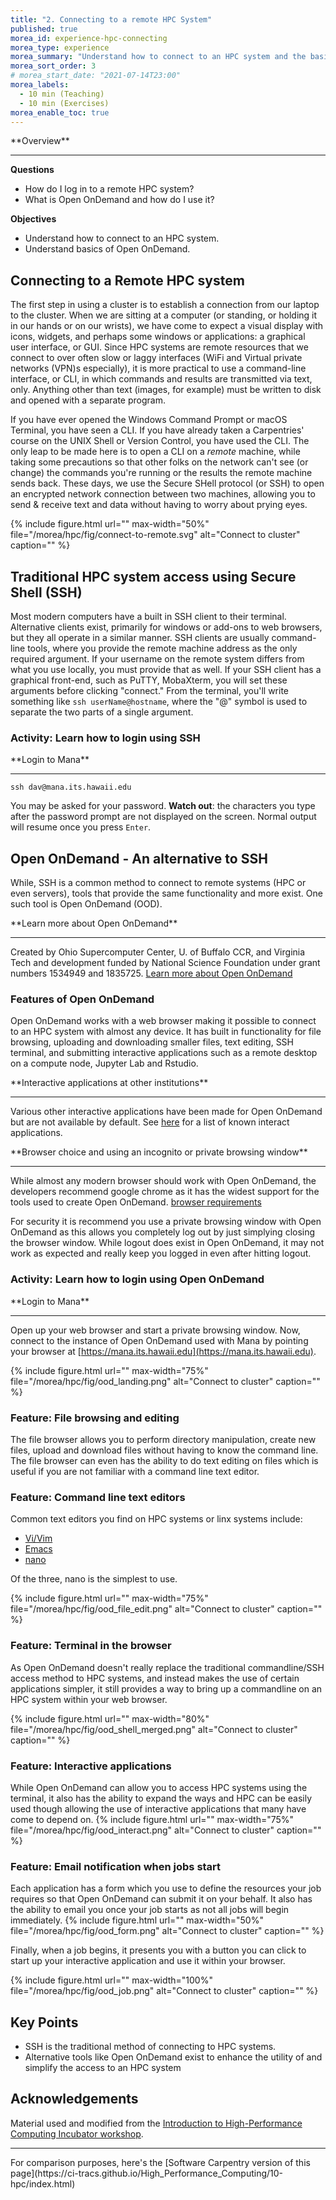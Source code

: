 ```yaml
---
title: "2. Connecting to a remote HPC System"
published: true
morea_id: experience-hpc-connecting
morea_type: experience
morea_summary: "Understand how to connect to an HPC system and the basics of Open OnDemand"
morea_sort_order: 3
# morea_start_date: "2021-07-14T23:00"
morea_labels:
  - 10 min (Teaching)
  - 10 min (Exercises)
morea_enable_toc: true
---
```


<div class="alert alert-success mt-3" role="alert" markdown="1">
<i class="fa-solid fa-globe fa-xl"></i> **Overview**
<hr/>

**Questions**
* How do I log in to a remote HPC system?
* What is Open OnDemand and how do I use it?

**Objectives**
* Understand how to connect to an HPC system.
* Understand basics of Open OnDemand.
</div>

## Connecting to a Remote HPC system

The first step in using a cluster is to establish a connection from our laptop
to the cluster. When we are sitting at a computer (or standing, or holding it
in our hands or on our wrists), we have come to expect a visual display with
icons, widgets, and perhaps some windows or applications: a graphical user
interface, or GUI. Since HPC systems are remote resources that we connect
to over often slow or laggy interfaces (WiFi and Virtual private networks (VPN)s especially), it is more
practical to use a command-line interface, or CLI, in which commands and
results are transmitted via text, only. Anything other than text (images, for
example) must be written to disk and opened with a separate program.

If you have ever opened the Windows Command Prompt or macOS Terminal, you have
seen a CLI. If you have already taken a Carpentries' course on the UNIX
Shell or Version Control, you have used the CLI.
The only leap to be made here is to open a CLI on a *remote*
machine, while taking some precautions so that other folks on the network can't
see (or change) the commands you're running or the results the remote machine
sends back. These days, we use the Secure SHell protocol (or SSH) to open an encrypted
network connection between two machines, allowing you to send & receive text
and data without having to worry about prying eyes.

{% include figure.html url="" max-width="50%"
file="/morea/hpc/fig/connect-to-remote.svg"
alt="Connect to cluster" caption="" %}


## Traditional HPC system access using Secure Shell (SSH)

Most modern computers have a built in SSH client to their terminal.
Alternative clients exist, primarily for windows or add-ons to web browsers,
but they all operate in a similar manner. SSH clients are usually command-line tools, where you
provide the remote machine address as the only required argument.
If your username on the remote system differs from what
you use locally, you must provide that as well. If your SSH client has a
graphical front-end, such as PuTTY, MobaXterm, you will set these arguments
before clicking "connect." From the terminal, you'll write something like `ssh
userName@hostname`, where the "@" symbol is used to separate the two parts of a
single argument.

### Activity: Learn how to login using SSH
<div class="alert alert-secondary" role="alert" markdown="1">
<i class="fa-solid fa-user-pen fa-xl"></i> **Login to Mana**
<hr/>

```shell
ssh dav@mana.its.hawaii.edu
```

You may be asked for your password. **Watch out**: the
characters you type after the password prompt are not displayed on the screen.
Normal output will resume once you press `Enter`.

</div>



## Open OnDemand - An alternative to SSH

While, SSH is a common method to connect to remote systems (HPC or even servers), tools that provide
the same functionality and more exist.  One such tool is Open OnDemand (OOD).

<div class="alert alert-info" role="alert" markdown="1">
<i class="fa-solid fa-circle-info fa-xl"></i> **Learn more about Open OnDemand**
<hr/>

Created by Ohio Supercomputer Center, U. of Buffalo CCR, and Virginia Tech
and development funded by National Science Foundation under
grant numbers 1534949 and 1835725. [Learn more about Open OnDemand](http://openondemand.org/)
</div>


### Features of Open OnDemand

Open OnDemand works with a web browser making it possible to connect to an HPC system
with almost any device.  It has built in functionality for file browsing, uploading and downloading
smaller files, text editing, SSH terminal, and submitting interactive applications such as a remote desktop
on a compute node, Jupyter Lab and Rstudio.

<div class="alert alert-info" role="alert" markdown="1">
<i class="fa-solid fa-circle-info fa-xl"></i> **Interactive applications at other institutions**
<hr/>

Various other interactive applications have been made for Open OnDemand but are not available by default.
See [here](https://osc.github.io/ood-documentation/master/install-ihpc-apps.html#) for a list of known interact applications.
</div>

<div class="alert alert-info" role="alert" markdown="1">
<i class="fa-solid fa-circle-info fa-xl"></i> **Browser choice and using an incognito or private browsing window**
<hr/>

While almost any modern browser should work with Open OnDemand, the developers recommend google chrome as it has the widest support
for the tools used to create Open OnDemand. [browser requirements](https://osc.github.io/ood-documentation/latest/requirements.html#browser-requirements)

For security it is recommend you use a private browsing window with Open OnDemand as this allows you completely
log out by just simplying closing the browser window.  While logout does exist in Open OnDemand, it may not work as
expected and really keep you logged in even after hitting logout.
</div>

### Activity: Learn how to login using Open OnDemand

<div class="alert alert-secondary" role="alert" markdown="1">
<i class="fa-solid fa-user-pen fa-xl"></i>  **Login to Mana**
<hr/>

Open up your web browser and start a private browsing window.  Now, connect to the instance of Open OnDemand used with Mana by pointing your browser at [https://mana.its.hawaii.edu](https://mana.its.hawaii.edu).

{% include figure.html url="" max-width="75%"
file="/morea/hpc/fig/ood_landing.png"
alt="Connect to cluster" caption="" %}

</div>


### Feature: File browsing and editing

The file browser allows you to perform directory manipulation, create new files, upload and download files without having to know the command line.
The file browser can even has the ability to do text editing on files
which is useful if you are not familiar with a command line text editor.

### Feature: Command line text editors

Common text editors you find on HPC systems or linx systems include:
  * [Vi/Vim](https://www.vim.org/)
  * [Emacs](https://www.gnu.org/software/emacs/)
  * [nano](https://www.nano-editor.org/)

Of the three, nano is the simplest to use.

{% include figure.html url="" max-width="75%"
file="/morea/hpc/fig/ood_file_edit.png"
alt="Connect to cluster" caption="" %}

### Feature: Terminal in the browser

As Open OnDemand doesn't really replace the traditional commandline/SSH access method to HPC systems,
and instead makes the use of certain applications simpler, it still provides a way to bring up a commandline
on an HPC system within your web browser. 

{% include figure.html url="" max-width="80%"
file="/morea/hpc/fig/ood_shell_merged.png"
alt="Connect to cluster" caption="" %}

### Feature: Interactive applications

While Open OnDemand can allow you to access HPC systems using the terminal, it also has the ability to expand the ways
and HPC can be easily used though allowing the use of interactive applications that many have come to depend on.
{% include figure.html url="" max-width="75%"
file="/morea/hpc/fig/ood_interact.png"
alt="Connect to cluster" caption="" %}

### Feature: Email notification when jobs start

Each application has a form which you use to define the resources your job requires so that Open OnDemand can submit it on your behalf.
It also has the ability to email you once your job starts as not all jobs will begin immediately.
{% include figure.html url="" max-width="50%"
file="/morea/hpc/fig/ood_form.png"
alt="Connect to cluster" caption="" %}

Finally, when a job begins, it presents you with a button you can click to start up your interactive application and use it within your browser.

{% include figure.html url="" max-width="100%"
file="/morea/hpc/fig/ood_job.png"
alt="Connect to cluster" caption="" %}

## Key Points

<div class="alert alert-success" role="alert" markdown="1">

* SSH is the traditional method of connecting to HPC systems.
* Alternative tools like Open OnDemand exist to enhance the utility of and simplify the access to an HPC system
</div>

## Acknowledgements

Material used and modified from the [Introduction to High-Performance Computing Incubator workshop](https://carpentries-incubator.github.io/hpc-intro/).


<hr/>
For comparison purposes, here's the [Software Carpentry version of this page](https://ci-tracs.github.io/High_Performance_Computing/10-hpc/index.html)
